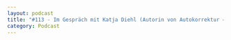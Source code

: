 ```yaml
---
layout: podcast
title: "#113 - Im Gespräch mit Katja Diehl (Autorin von Autokorrektur – Mobilität für eine lebenswerte Welt)"
category: Podcast
---
```


<p><script class="podigee-podcast-player" src="https://cdn.podigee.com/podcast-player/javascripts/podigee-podcast-player.js" data-configuration="https://interviews-4-future.podigee.io/113-i4f/embed?context=external"></script></p>
